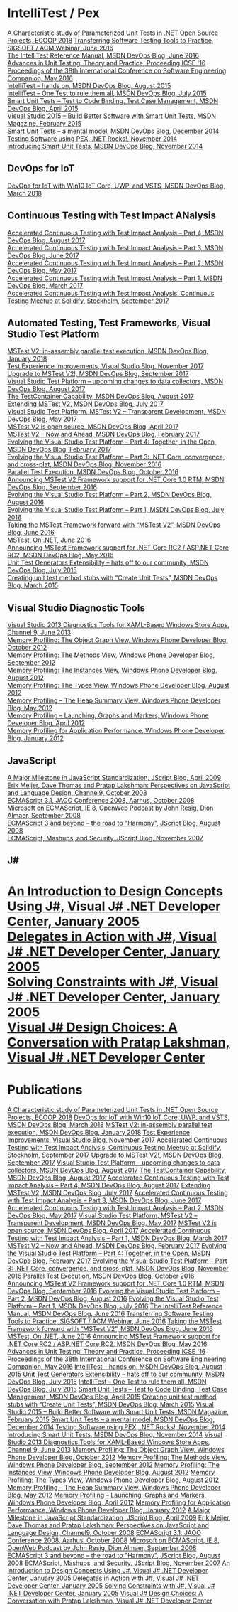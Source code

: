 # IntelliTest / Pex
[A Characteristic study of Parameterized Unit Tests in .NET Open Source Projects, ECOOP 2018](http://drops.dagstuhl.de/opus/volltexte/2018/9210/pdf/LIPIcs-ECOOP-2018-5.pdf)
[Transferring Software Testing Tools to Practice, SIGSOFT / ACM Webinar, June 2016]()  
[The IntelliTest Reference Manual, MSDN DevOps Blog, June 2016]()  
[Advances in Unit Testing: Theory and Practice, Proceeding ICSE '16 Proceedings of the 38th International Conference on Software Engineering Companion, May 2016]()  
[IntelliTest – hands on, MSDN DevOps Blog, August 2015]()  
[IntelliTest – One Test to rule them all, MSDN DevOps Blog, July 2015]()  
[Smart Unit Tests – Test to Code Binding, Test Case Management, MSDN DevOps Blog, April 2015]()  
[Visual Studio 2015 – Build Better Software with Smart Unit Tests, MSDN Magazine, February 2015]()  
[Smart Unit Tests – a mental model, MSDN DevOps Blog, December 2014]()  
[Testing Software using PEX, .NET Rocks!, November 2014]()  
[Introducing Smart Unit Tests, MSDN DevOps Blog, November 2014]()  

## DevOps for IoT
[DevOps for IoT with Win10 IoT Core, UWP, and VSTS, MSDN DevOps Blog, March 2018](https://devblogs.microsoft.com/devops/devops-for-iot-with-win10-iot-core-uwp-and-vsts/)

## Continuous Testing with Test Impact ANalysis
[Accelerated Continuous Testing with Test Impact Analysis – Part 4, MSDN DevOps Blog, August 2017]()  
[Accelerated Continuous Testing with Test Impact Analysis – Part 3, MSDN DevOps Blog, June 2017]()  
[Accelerated Continuous Testing with Test Impact Analysis – Part 2, MSDN DevOps Blog, May 2017]()  
[Accelerated Continuous Testing with Test Impact Analysis – Part 1, MSDN DevOps Blog, March 2017]()  
[Accelerated Continuous Testing with Test Impact Analysis, Continuous Testing Meetup at Solidify, Stockholm, September 2017]()  

## Automated Testing, Test Frameworks, Visual Studio Test Platform
[MSTest V2: in-assembly parallel test execution, MSDN DevOps Blog, January 2018]()  
[Test Experience Improvements, Visual Studio Blog, November 2017]()  
[Upgrade to MSTest V2!, MSDN DevOps Blog, September 2017]()  
[Visual Studio Test Platform – upcoming changes to data collectors, MSDN DevOps Blog, August 2017]()  
[The TestContainer Capability, MSDN DevOps Blog, August 2017]()  
[Extending MSTest V2, MSDN DevOps Blog, July 2017]()  
[Visual Studio Test Platform, MSTest V2 – Transparent Development, MSDN DevOps Blog, May 2017]()  
[MSTest V2 is open source, MSDN DevOps Blog, April 2017]()  
[MSTest V2 – Now and Ahead, MSDN DevOps Blog, February 2017]()  
[Evolving the Visual Studio Test Platform – Part 4: Together, in the Open, MSDN DevOps Blog, February 2017]()  
[Evolving the Visual Studio Test Platform – Part 3: .NET Core, convergence, and cross-plat, MSDN DevOps Blog, November 2016]()  
[Parallel Test Execution, MSDN DevOps Blog, October 2016]()  
[Announcing MSTest V2 Framework support for .NET Core 1.0 RTM, MSDN DevOps Blog, September 2016]()  
[Evolving the Visual Studio Test Platform – Part 2, MSDN DevOps Blog, August 2016]()  
[Evolving the Visual Studio Test Platform – Part 1, MSDN DevOps Blog, July 2016]()  
[Taking the MSTest Framework forward with “MSTest V2”, MSDN DevOps Blog, June 2016]()  
[MSTest, On .NET, June 2016]()  
[Announcing MSTest Framework support for .NET Core RC2 / ASP.NET Core RC2, MSDN DevOps Blog, May 2016]()  
[Unit Test Generators Extensibility – hats off to our community, MSDN DevOps Blog, July 2015]()  
[Creating unit test method stubs with “Create Unit Tests”, MSDN DevOps Blog, March 2015]()  

## Visual Studio Diagnostic Tools
[Visual Studio 2013 Diagnostics Tools for XAML-Based Windows Store Apps, Channel 9, June 2013]()  
[Memory Profiling: The Object Graph View, Windows Phone Developer Blog, October 2012]()  
[Memory Profiling: The Methods View, Windows Phone Developer Blog, September 2012]()  
[Memory Profiling: The Instances View, Windows Phone Developer Blog, August 2012]()  
[Memory Profiling: The Types View, Windows Phone Developer Blog, August 2012]()  
[Memory Profiling – The Heap Summary View, Windows Phone Developer Blog, May 2012]()  
[Memory Profiling – Launching, Graphs and Markers, Windows Phone Developer Blog, April 2012]()  
[Memory Profiling for Application Performance, Windows Phone Developer Blog, January 2012]()  

## JavaScript
[A Major Milestone in JavaScript Standardization, JScript Blog, April 2009]()  
[Erik Meijer, Dave Thomas and Pratap Lakshman: Perspectives on JavaScript and Language Design, Channel9, October 2008]()  
[ECMAScript 3.1, JAOO Conference 2008, Aarhus, October 2008]()  
[Microsoft on ECMAScript, IE 8, OpenWeb Podcast by John Resig, Dion Almaer, September 2008]()  
[ECMAScript 3 and beyond – the road to "Harmony", JScript Blog, August 2008]()  
[ECMAScript, Mashups, and Security, JScript Blog, November 2007]()  

## J#
[An Introduction to Design Concepts Using J#, Visual J# .NET Developer Center, January 2005]()  
[Delegates in Action with J#, Visual J# .NET Developer Center, January 2005]()  
[Solving Constraints with J#, Visual J# .NET Developer Center, January 2005]()  
[Visual J# Design Choices: A Conversation with Pratap Lakshman, Visual J# .NET Developer Center]()  
=======
# Publications
[A Characteristic study of Parameterized Unit Tests in .NET Open Source Projects, ECOOP 2018](http://drops.dagstuhl.de/opus/volltexte/2018/9210/pdf/LIPIcs-ECOOP-2018-5.pdf)
[DevOps for IoT with Win10 IoT Core, UWP, and VSTS, MSDN DevOps Blog, March 2018](https://devblogs.microsoft.com/devops/devops-for-iot-with-win10-iot-core-uwp-and-vsts/)
[MSTest V2: in-assembly parallel test execution, MSDN DevOps Blog, January 2018]()
[Test Experience Improvements, Visual Studio Blog, November 2017]()
[Accelerated Continuous Testing with Test Impact Analysis, Continuous Testing Meetup at Solidify, Stockholm, September 2017]()
[Upgrade to MSTest V2!, MSDN DevOps Blog, September 2017]()
[Visual Studio Test Platform – upcoming changes to data collectors, MSDN DevOps Blog, August 2017]()
[The TestContainer Capability, MSDN DevOps Blog, August 2017]()
[Accelerated Continuous Testing with Test Impact Analysis – Part 4, MSDN DevOps Blog, August 2017]()
[Extending MSTest V2, MSDN DevOps Blog, July 2017]()
[Accelerated Continuous Testing with Test Impact Analysis – Part 3, MSDN DevOps Blog, June 2017]()
[Accelerated Continuous Testing with Test Impact Analysis – Part 2, MSDN DevOps Blog, May 2017]()
[Visual Studio Test Platform, MSTest V2 – Transparent Development, MSDN DevOps Blog, May 2017]()
[MSTest V2 is open source, MSDN DevOps Blog, April 2017]()
[Accelerated Continuous Testing with Test Impact Analysis – Part 1, MSDN DevOps Blog, March 2017]()
[MSTest V2 – Now and Ahead, MSDN DevOps Blog, February 2017]()
[Evolving the Visual Studio Test Platform – Part 4: Together, in the Open, MSDN DevOps Blog, February 2017]()
[Evolving the Visual Studio Test Platform – Part 3: .NET Core, convergence, and cross-plat, MSDN DevOps Blog, November 2016]()
[Parallel Test Execution, MSDN DevOps Blog, October 2016]()
[Announcing MSTest V2 Framework support for .NET Core 1.0 RTM, MSDN DevOps Blog, September 2016]()
[Evolving the Visual Studio Test Platform – Part 2, MSDN DevOps Blog, August 2016]()
[Evolving the Visual Studio Test Platform – Part 1, MSDN DevOps Blog, July 2016]()
[The IntelliTest Reference Manual, MSDN DevOps Blog, June 2016]()
[Transferring Software Testing Tools to Practice, SIGSOFT / ACM Webinar, June 2016]()
[Taking the MSTest Framework forward with “MSTest V2”, MSDN DevOps Blog, June 2016]()
[MSTest, On .NET, June 2016]()
[Announcing MSTest Framework support for .NET Core RC2 / ASP.NET Core RC2, MSDN DevOps Blog, May 2016]()
[Advances in Unit Testing: Theory and Practice, Proceeding ICSE '16 Proceedings of the 38th International Conference on Software Engineering Companion, May 2016]()
[IntelliTest – hands on, MSDN DevOps Blog, August 2015]()
[Unit Test Generators Extensibility – hats off to our community, MSDN DevOps Blog, July 2015]()
[IntelliTest – One Test to rule them all, MSDN DevOps Blog, July 2015]()
[Smart Unit Tests – Test to Code Binding, Test Case Management, MSDN DevOps Blog, April 2015]()
[Creating unit test method stubs with “Create Unit Tests”, MSDN DevOps Blog, March 2015]()
[Visual Studio 2015 – Build Better Software with Smart Unit Tests, MSDN Magazine, February 2015]()
[Smart Unit Tests – a mental model, MSDN DevOps Blog, December 2014]()
[Testing Software using PEX, .NET Rocks!, November 2014]()
[Introducing Smart Unit Tests, MSDN DevOps Blog, November 2014]()
[Visual Studio 2013 Diagnostics Tools for XAML-Based Windows Store Apps, Channel 9, June 2013]()
[Memory Profiling: The Object Graph View, Windows Phone Developer Blog, October 2012]()
[Memory Profiling: The Methods View, Windows Phone Developer Blog, September 2012]()
[Memory Profiling: The Instances View, Windows Phone Developer Blog, August 2012]()
[Memory Profiling: The Types View, Windows Phone Developer Blog, August 2012]()
[Memory Profiling – The Heap Summary View, Windows Phone Developer Blog, May 2012]()
[Memory Profiling – Launching, Graphs and Markers, Windows Phone Developer Blog, April 2012]()
[Memory Profiling for Application Performance, Windows Phone Developer Blog, January 2012]()
[A Major Milestone in JavaScript Standardization, JScript Blog, April 2009]()
[Erik Meijer, Dave Thomas and Pratap Lakshman: Perspectives on JavaScript and Language Design, Channel9, October 2008]()
[ECMAScript 3.1, JAOO Conference 2008, Aarhus, October 2008]()
[Microsoft on ECMAScript, IE 8, OpenWeb Podcast by John Resig, Dion Almaer, September 2008]()
[ECMAScript 3 and beyond – the road to "Harmony", JScript Blog, August 2008]()
[ECMAScript, Mashups, and Security, JScript Blog, November 2007]()
[An Introduction to Design Concepts Using J#, Visual J# .NET Developer Center, January 2005]()
[Delegates in Action with J#, Visual J# .NET Developer Center, January 2005]()
[Solving Constraints with J#, Visual J# .NET Developer Center, January 2005]()
[Visual J# Design Choices: A Conversation with Pratap Lakshman, Visual J# .NET Developer Center]()
